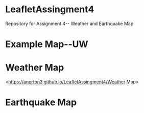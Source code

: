 # LeafletAssingment4
Repository for Assignment 4-- Weather and Earthquake Map

# Example Map--UW


# Weather Map

<https://anorton3.github.io/LeafletAssingment4/Weather Map>


# Earthquake Map
